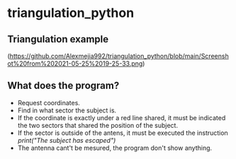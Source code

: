 # triangulation_python

## Triangulation example
(https://github.com/Alexmejia992/triangulation_python/blob/main/Screenshot%20from%202021-05-25%2019-25-33.png)
## What does the program?
* Request coordinates.
* Find in what sector the subject is.
* If the coordinate is exactly under a red line shared, it must be indicated the two sectors that shared the position of the subject.
* If the sector is outside of the antens, it must be executed the instruction _print("The subject has escaped")_
* The antenna cant't be mesured, the program don't show anything.
